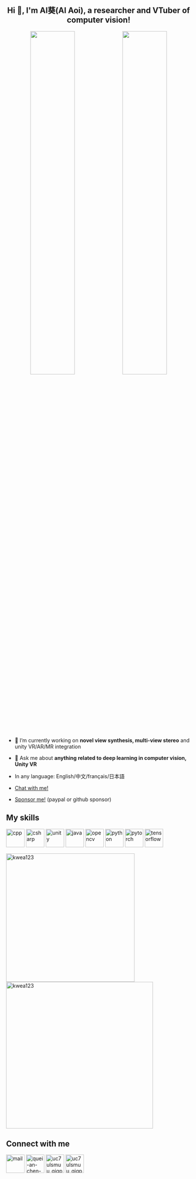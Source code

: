 <h2 align="center">Hi 👋, I'm AI葵(AI Aoi), a researcher and VTuber of computer vision!</h2>

<p align="center">
  <img src="https://github.com/kwea123/CasMVSNet_pl/raw/master/assets/demo.gif" width="49%" />
  <img src="https://user-images.githubusercontent.com/11364490/140264589-295acebe-8ace-4d61-b871-26eb8ae10ab0.png" width="49%" />
</p>

- 🔭 I’m currently working on **novel view synthesis, multi-view stereo** and unity VR/AR/MR integration

- 💬 Ask me about **anything related to deep learning in computer vision, Unity VR**

- In any language: English/中文/français/日本語

- [Chat with me!](https://github.com/kwea123/kwea123/issues)

- [Sponsor me!](https://paypal.me/kwea123) (paypal or github sponsor)

## My skills
<p align="left">
  <img src="https://img.icons8.com/color/48/000000/c-plus-plus-logo.png" alt="cpp" width="50" height="50"/>
  <img src="https://img.icons8.com/color/48/000000/c-sharp-logo.png" alt="csharp" width="50" height="50"/>
  <img src="https://img.icons8.com/ios-filled/50/000000/unity.png" alt="unity" width="50" height="50"/>
  <img src="https://img.icons8.com/dusk/64/000000/java-coffee-cup-logo.png" alt="java" width="50" height="50"/>
  <img src="https://www.vectorlogo.zone/logos/opencv/opencv-icon.svg" alt="opencv" width="50" height="50"/>
  <img src="https://img.icons8.com/dusk/64/000000/python.png" alt="python" width="50" height="50"/>
  <img src="https://www.vectorlogo.zone/logos/pytorch/pytorch-icon.svg" alt="pytorch" width="50" height="50"/>
  <img src="https://www.vectorlogo.zone/logos/tensorflow/tensorflow-icon.svg" alt="tensorflow" width="50" height="50"/>
</p>

<p>
  <img align="left" width="350" src="https://github-readme-stats.vercel.app/api/top-langs/?username=kwea123&layout=compact&hide=html,asp,jupyter%20notebook" alt="kwea123" />
  <img align="center" width="400" src="https://github-readme-stats.vercel.app/api?username=kwea123&show_icons=true" alt="kwea123" />
</p>

## Connect with me
<p align="left">
  <a href="mailto:kwea123@gmail.com" target="blank"><img align="center" src="https://img.icons8.com/clouds/100/000000/gmail.png" alt="mail" height="50" width="50" /></a>
  <a href="https://linkedin.com/in/quei-an-chen-612266143" target="blank"><img align="center" src="https://img.icons8.com/cute-clipart/64/000000/linkedin.png" alt="quei-an-chen-612266143" height="50" width="50" /></a>
  <a href="https://www.youtube.com/channel/UC7UlsMUu_gIgpqNGB4SqSwQ" target="blank"><img align="center" src="https://img.icons8.com/cute-clipart/64/000000/youtube.png" alt="uc7ulsmuu_gigpqngb4sqswq" height="50" width="50" /></a>
  <a href="https://twitter.com/kwea123" target="blank"><img align="center" src="https://img.icons8.com/cute-clipart/64/000000/twitter.png" alt="uc7ulsmuu_gigpqngb4sqswq" height="50" width="50" /></a>
</p>
